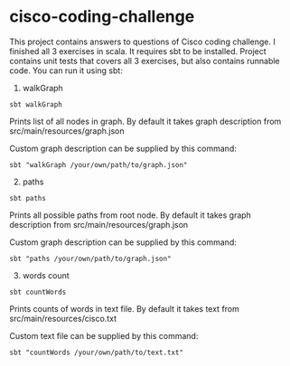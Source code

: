 # cisco-coding-challenge

This project contains answers to questions of Cisco coding challenge. I finished all 3 exercises in scala.
It requires sbt to be installed. Project contains unit tests that covers all 3 exercises, but also contains runnable code. You can run it using sbt:

1) walkGraph

`sbt walkGraph`

Prints list of all nodes in graph. By default it takes graph description from src/main/resources/graph.json

Custom graph description can be supplied by this command:

`sbt "walkGraph /your/own/path/to/graph.json"`

2) paths

`sbt paths`

Prints all possible paths from root node. By default it takes graph description from src/main/resources/graph.json

Custom graph description can be supplied by this command:

`sbt "paths /your/own/path/to/graph.json"`

3) words count

`sbt countWords`

Prints counts of words in text file. By default it takes text from src/main/resources/cisco.txt

Custom text file can be supplied by this command:

`sbt "countWords /your/own/path/to/text.txt"`
